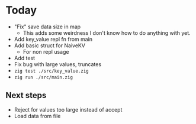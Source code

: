 # Today
- "Fix" save data size in map
  - This adds some weirdness I don't know how to do anything with yet.
- Add key_value repl fn from main
- Add basic struct for NaiveKV
  - For non repl usage
- Add test
- Fix bug with large values, truncates
- `zig test ./src/key_value.zig`
- `zig run ./src/main.zig`

## Next steps
- Reject for values too large instead of accept
- Load data from file
